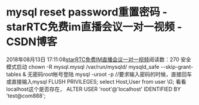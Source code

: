 # mysql reset password重置密码 - starRTC免费im直播会议一对一视频 - CSDN博客
2018年08月13日 17:11:08[starRTC免费IM直播会议一对一视频](https://me.csdn.net/elesos)阅读数：270
安全模式启动
chown -R mysql.mysql /var/run/mysqld/
mysqld_safe --skip-grant-tables &
无密码root帐号登陆
mysql -uroot -p //要求输入密码的时候，直接回车
或直接输入mysql
FLUSH PRIVILEGES;
select Host,User from user \G;
看看localhost这个是否存在，
ALTER USER 'root'@'localhost' IDENTIFIED BY 'test@com888';

